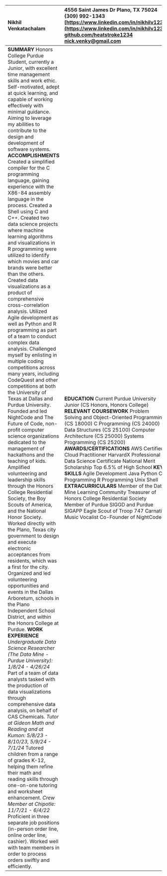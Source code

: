 | Nikhil Venkatachalam | 4556 Saint James Dr Plano, TX 75024 (309) 992-1343 [https://www.linkedin.com/in/nikhilv123/](https://www.linkedin.com/in/nikhilv123/) [github.com/heatstroke1234](https://github.com/heatstroke1234)  [nick.venky@gmail.com](mailto:nick.venky@gmail.com) |
| :---- | :---- |
| **SUMMARY** Honors College Purdue Student, currently a Junior, with excellent time management skills and work ethic. Self-motivated, adept at quick learning, and capable of working effectively with minimal guidance. Aiming to leverage my abilities to contribute to the design and development of software systems. **ACCOMPLISHMENTS** Created a simplified compiler for the C programming language, gaining experience with the X86-84 assembly language in the process. Created a Shell using C and C++. Created two data science projects where machine learning algorithms and visualizations in R programming were utilized to identify which movies and car brands were better than the others. Created data visualizations as a product of comprehensive cross-correlation analysis. Utilized Agile development as well as Python and R programming as part of a team to conduct complex data analysis. Challenged myself by enlisting in multiple coding competitions across many years, including CodeQuest and other competitions at both the University of Texas at Dallas and Purdue University.  Founded and led NightCode and The Future of Code, non-profit computer science organizations dedicated to the management of hackathons and the teaching of kids.  Amplified volunteering and leadership skills through the Honors College Residential Society, the Boy Scouts of America, and the National Honor Society. Worked directly with the Plano, Texas city government to design and execute electronic acceptances from residents, which was a first for the city.  Organized and led volunteering opportunities and events in the Dallas Arboretum, schools in the Plano Independent School District, and within the Honors College at Purdue.  **WORK EXPERIENCE** *Undergraduate Data Science Researcher (The Data Mine \- Purdue University): 1/8/24 \- 4/26/24* Part of a team of data analysts tasked with the production of data visualizations through comprehensive data analysis, on behalf of CAS Chemicals. *Tutor at Gideon Math and Reading and at Kumon: 5/8/23 \- 8/10/23, 5/9/24 \- 7/1/24*  Tutored children from a range of grades K-12, helping them refine their math and reading skills through one-on-one tutoring and worksheet enhancement. *Crew Member at Chipotle: 11/7/21 \- 6/4/22* Proficient in three separate job positions (in-person order line, online order line, cashier). Worked well with team members in order to process orders swiftly and efficiently. | **EDUCATION** Current Purdue University Junior (CS Honors, Honors College) **RELEVANT COURSEWORK** Problem Solving and Object-Oriented Programming (CS 18000\) C Programming (CS 24000\) Data Structures (CS 25100\) Computer Architecture (CS 25000\) Systems Programming (CS 25200\) **AWARDS/CERTIFICATIONS** AWS Certified Cloud Practitioner HarvardX Professional Data Science Certificate National Merit Scholarship Top 6.5% of High School **KEY SKILLS** Agile Development Java Python C Programming R Programming Unix Shell **EXTRACURRICULARS** Member of the Data Mine Learning Community Treasurer of Honors College Residential Society Member of Purdue SIGGD and Purdue SIGAPP Eagle Scout of Troop 747 Carnatic Music Vocalist Co-Founder of NightCode |